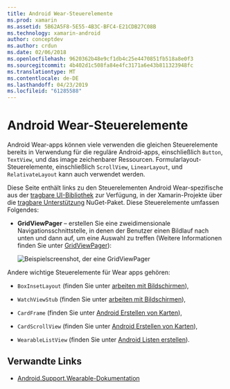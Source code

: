 ```yaml
---
title: Android Wear-Steuerelemente
ms.prod: xamarin
ms.assetid: 5B62A5F8-5E55-4B3C-BFC4-E21CDB27C08B
ms.technology: xamarin-android
author: conceptdev
ms.author: crdun
ms.date: 02/06/2018
ms.openlocfilehash: 9620362b48e9cf1db4c25e4470851fb518a8e0f3
ms.sourcegitcommit: 4b402d1c508fa84e4fc3171a6e43b811323948fc
ms.translationtype: MT
ms.contentlocale: de-DE
ms.lasthandoff: 04/23/2019
ms.locfileid: "61285588"
---
```

# <a name="android-wear-controls"></a>Android Wear-Steuerelemente

Android Wear-apps können viele verwenden die gleichen Steuerelemente bereits in Verwendung für die reguläre Android-apps, einschließlich `Button`, `TextView`, und das image zeichenbarer Ressourcen. Formularlayout-Steuerelemente, einschließlich `ScrollView`, `LinearLayout`, und `RelativateLayout` kann auch verwendet werden.

Diese Seite enthält links zu den Steuerelementen Android Wear-spezifische aus der [tragbare UI-Bibliothek](https://developer.android.com/training/wearables/apps/layouts.html#UiLibrary) zur Verfügung, in der Xamarin-Projekte über die [tragbare Unterstützung](https://www.nuget.org/packages/Xamarin.Android.Wear/) NuGet-Paket. Diese Steuerelemente umfassen Folgendes:

-   **GridViewPager** &ndash; erstellen Sie eine zweidimensionale Navigationsschnittstelle, in denen der Benutzer einen Bildlauf nach unten und dann auf, um eine Auswahl zu treffen (Weitere Informationen finden Sie unter [GridViewPager](~/android/wear/user-interface/controls/gridviewpager.md)):

    ![Beispielscreenshot, der eine GridViewPager](images/gridviewpager.png)

Andere wichtige Steuerelemente für Wear apps gehören:

* `BoxInsetLayout` (finden Sie unter [arbeiten mit Bildschirmen](~/android/wear/screen-sizes.md)),

* `WatchViewStub` (finden Sie unter [arbeiten mit Bildschirmen](~/android/wear/screen-sizes.md)),

* `CardFrame` (finden Sie unter [Android Erstellen von Karten](https://developer.android.com/training/wearables/ui/cards.html)),

* `CardScrollView` (finden Sie unter [Android Erstellen von Karten](https://developer.android.com/training/wearables/ui/cards.html)),

* `WearableListView` (finden Sie unter [Android Listen erstellen](https://developer.android.com/training/wearables/ui/lists.html)).


## <a name="related-links"></a>Verwandte Links

- [Android.Support.Wearable-Dokumentation](https://developer.android.com/reference/android/support/wearable/view/package-summary.html)
